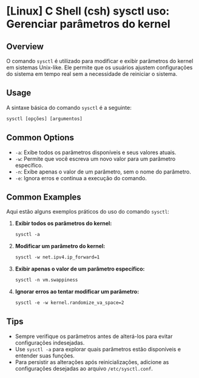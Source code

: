 # [Linux] C Shell (csh) sysctl uso: Gerenciar parâmetros do kernel

## Overview
O comando `sysctl` é utilizado para modificar e exibir parâmetros do kernel em sistemas Unix-like. Ele permite que os usuários ajustem configurações do sistema em tempo real sem a necessidade de reiniciar o sistema.

## Usage
A sintaxe básica do comando `sysctl` é a seguinte:

```csh
sysctl [opções] [argumentos]
```

## Common Options
- `-a`: Exibe todos os parâmetros disponíveis e seus valores atuais.
- `-w`: Permite que você escreva um novo valor para um parâmetro específico.
- `-n`: Exibe apenas o valor de um parâmetro, sem o nome do parâmetro.
- `-e`: Ignora erros e continua a execução do comando.

## Common Examples
Aqui estão alguns exemplos práticos do uso do comando `sysctl`:

1. **Exibir todos os parâmetros do kernel:**
   ```csh
   sysctl -a
   ```

2. **Modificar um parâmetro do kernel:**
   ```csh
   sysctl -w net.ipv4.ip_forward=1
   ```

3. **Exibir apenas o valor de um parâmetro específico:**
   ```csh
   sysctl -n vm.swappiness
   ```

4. **Ignorar erros ao tentar modificar um parâmetro:**
   ```csh
   sysctl -e -w kernel.randomize_va_space=2
   ```

## Tips
- Sempre verifique os parâmetros antes de alterá-los para evitar configurações indesejadas.
- Use `sysctl -a` para explorar quais parâmetros estão disponíveis e entender suas funções.
- Para persistir as alterações após reinicializações, adicione as configurações desejadas ao arquivo `/etc/sysctl.conf`.